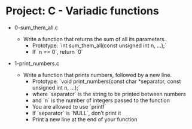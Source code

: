 # Project: C - Variadic functions

*  0-sum_them_all.c
   - Write a function that returns the sum of all its parameters.
     - Prototype: ´int sum_them_all(const unsigned int n, ...);´
     - If ´n == 0´, return ´0´

*  1-print_numbers.c
   - Write a function that prints numbers, followed by a new line.
     - Prototype: ´void print_numbers(const char *separator, const unsigned int n, ...);´
     - where ´separator´ is the string to be printed between numbers
     - and ´n´ is the number of integers passed to the function
     - You are allowed to use ´printf´
     - If ´separator´ is ´NULL´, don’t print it
     - Print a new line at the end of your function
